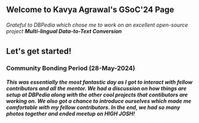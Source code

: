 ## Welcome to Kavya Agrawal's GSoC'24 Page
###### Grateful to DBPedia which chose me to work on an excellent open-source project **Multi-lingual Data-to-Text Conversion**

## Let's get started!

### Community Bonding Period (28-May-2024)
##### This was essentially the most fantastic day as I got to interact with fellow contributors and all the mentor. We had a discussion on how things are setup at DBPedia along with the other cool projects that contibutors are working on. We also got a chance to introduce ourselves which made me comfortable with my fellow contributors. In the end, we had so many photos together and ended meetup on **HIGH JOSH!**
























